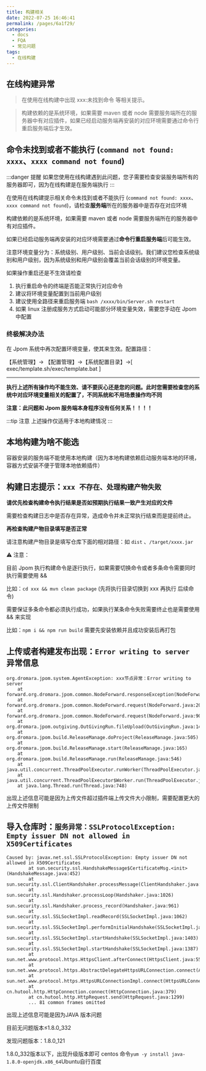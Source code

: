 ```yaml
---
title: 构建相关
date: 2022-07-25 16:46:41
permalink: /pages/6a1f29/
categories:
  - docs
  - FQA
  - 常见问题
tags:
  - 在线构建
---
```



## 在线构建异常

> 在使用在线构建中出现 xxx:未找到命令 等相关提示。

> 构建依赖的是系统环境，如果需要 maven 或者 node 需要服务端所在的服务器中有对应插件，如果已经启动服务端再安装的对应环境需要通过命令行重启服务端后才生效。


## 命令未找到或者不能执行 (`command not found: xxxx`、`xxxx command not found`)

:::danger 提醒
如果您使用在线构建遇到此问题，您子需要检查安装服务端所有的服务器即可，因为在线构建是在服务端执行
:::

在使用在线构建提示相关命令未找到或者不能执行 (`command not found: xxxx`、`xxxx command not found`)，请检查**服务端**所在的服务器中是否存在对应环境

构建依赖的是系统环境，如果需要 maven 或者 node 需要服务端所在的服务器中有对应插件。

如果已经启动服务端再安装的对应环境需要通过**命令行重启服务端**后可能生效。

注意环境变量分为：系统级别、用户级别、当前会话级别。我们建议您检查系统级别和用户级别，因为系统级别和用户级别会覆盖当前会话级别的环境变量。

如果操作重启还是不生效请检查

1. 执行重启命令的终端是否能正常执行对应命令
2. 建议将环境变量配置到当前用户级别
3. 建议使用全路径来重启服务端 `bash /xxxx/bin/Server.sh restart`
4. 如果 linux 注册成服务方式启动可能部分环境变量失效，需要您手动在 Jpom 中配置

### 终极解决办法

在 Jpom 系统中再次配置环境变量，使其来生效。配置路径：

【系统管理】-> 【配置管理】->【系统配置目录】->[ exec/template.sh/exec/template.bat ]

-------

**执行上述所有操作均不能生效、请不要灰心还是您的问题。此时您需要检查您的系统中对应环境变量相关的配置了，不同系统和不用场景操作均不同**

**注意：此问题和 Jpom 服务端本身程序没有任何关系！！！！**

:::tip 注意
上述操作仅适用于本地构建情况
:::


## 本地构建为啥不能选

容器安装的服务端不能使用本地构建（因为本地构建依赖启动服务端本地的环境，容器方式安装不便于管理本地依赖插件）


## 构建日志提示：`xxx 不存在、处理构建产物失败`

**请优先检查构建命令执行结果是否如预期执行结果一致产生对应的文件**

需要检查构建日志中是否存在异常，造成命令并未正常执行结束而是提前终止。

**再检查构建产物目录填写是否正常**

请注意构建产物目录是填写仓库下面的相对路径：如 `dist` 、`/target/xxxx.jar`

⚠️ 注意：

目前 Jpom 执行构建命令是逐行执行，如果需要切换命令或者多条命令需要同时执行需要使用 &&

比如：`cd xxx && mvn clean package` (先将执行目录切换到 xxx 再执行 后续命令)

需要保证多条命令都必须执行成功，如果执行某条命令失败需要终止也是需要使用 && 来实现

比如：`npm i && npm run build` 需要先安装依赖并且成功安装后再打包

## 上传或者构建发布出现：`Error writing to server` 异常信息

```log
org.dromara.jpom.system.AgentException: xxx节点异常：Error writing to server
	at forward.org.dromara.jpom.common.NodeForward.responseException(NodeForward.java:235)
	at forward.org.dromara.jpom.common.NodeForward.request(NodeForward.java:208)
	at forward.org.dromara.jpom.common.NodeForward.request(NodeForward.java:90)
	at org.dromara.jpom.outgiving.OutGivingRun.fileUpload(OutGivingRun.java:145)
	at org.dromara.jpom.build.ReleaseManage.doProject(ReleaseManage.java:505)
	at org.dromara.jpom.build.ReleaseManage.start(ReleaseManage.java:165)
	at org.dromara.jpom.build.ReleaseManage.run(ReleaseManage.java:546)
	at java.util.concurrent.ThreadPoolExecutor.runWorker(ThreadPoolExecutor.java:1149)
	at java.util.concurrent.ThreadPoolExecutor$Worker.run(ThreadPoolExecutor.java:624)
	at java.lang.Thread.run(Thread.java:748)
```

出现上述信息可能是因为上传文件超过插件端上传文件大小限制，需要配置更大的上传文件限制


## 导入仓库时：`服务异常：SSLProtocolException: Empty issuer DN not allowed in X509Certificates`
```
Caused by: javax.net.ssl.SSLProtocolException: Empty issuer DN not allowed in X509Certificates
        at sun.security.ssl.HandshakeMessage$CertificateMsg.<init>(HandshakeMessage.java:452)
        at sun.security.ssl.ClientHandshaker.processMessage(ClientHandshaker.java:216)
        at sun.security.ssl.Handshaker.processLoop(Handshaker.java:1026)
        at sun.security.ssl.Handshaker.process_record(Handshaker.java:961)
        at sun.security.ssl.SSLSocketImpl.readRecord(SSLSocketImpl.java:1062)
        at sun.security.ssl.SSLSocketImpl.performInitialHandshake(SSLSocketImpl.java:1375)
        at sun.security.ssl.SSLSocketImpl.startHandshake(SSLSocketImpl.java:1403)
        at sun.security.ssl.SSLSocketImpl.startHandshake(SSLSocketImpl.java:1387)
        at sun.net.www.protocol.https.HttpsClient.afterConnect(HttpsClient.java:559)
        at sun.net.www.protocol.https.AbstractDelegateHttpsURLConnection.connect(AbstractDelegateHttpsURLConnection.java:185)
        at sun.net.www.protocol.https.HttpsURLConnectionImpl.connect(HttpsURLConnectionImpl.java:153)
        at cn.hutool.http.HttpConnection.connect(HttpConnection.java:379)
        at cn.hutool.http.HttpRequest.send(HttpRequest.java:1299)
        ... 81 common frames omitted
```
出现上述信息可能是因为JAVA 版本问题

目前无问题版本≤1.8.0_332

发现问题版本：1.8.0_121

1.8.0_332版本以下，出现升级版本即可 centos 命令`yum -y install java-1.8.0-openjdk.x86_64`Ubuntu自行百度
